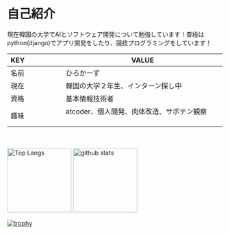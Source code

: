 # 自己紹介

現在韓国の大学でAIとソフトウェア開発について勉強しています！普段はpython(django)でアプリ開発をしたり、競技プログラミングをしています！　

| KEY | 　　　　　VALUE 　　　　　　　　　　|
----|---- 
| 名前 | 　　　　　ひろかーず      |
| 現在 |　　　　　韓国の大学２年生、インターン探し中 |
| 資格 | 　　　　　基本情報技術者 　　　　　　　　　　|
| 趣味 | 　　　　　atcoder、個人開発、肉体改造、サボテン観察 　　　　　　　　　　|　
　
<p align="left"> 
  <img alt="Top Langs" height="150px" src="https://github-readme-stats.vercel.app/api/top-langs/?username=hirohiro-sys&layout=compact&count_private=true&show_icons=true&theme=onedark" />
  <img alt="github stats" height="150px" src="https://github-readme-stats.vercel.app/api?username=hirohiro-sys&count_private=true&show_icons=true&show_icons=true&theme=onedark" />
</p>

[![trophy](https://github-profile-trophy.vercel.app/?username=hirohiro-sys&theme=onedark&column=7
)](https://github.com/ryo-ma/github-profile-trophy)

　
